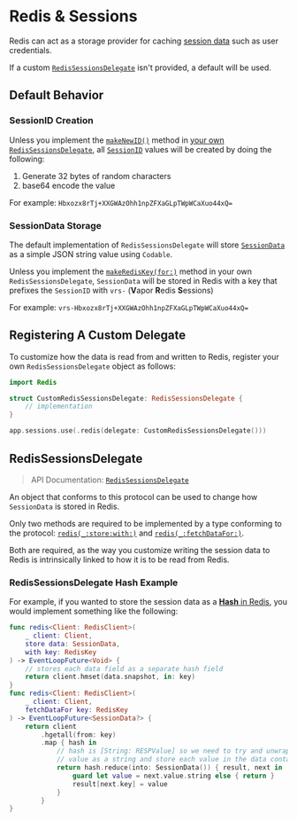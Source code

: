 # Redis & Sessions

Redis can act as a storage provider for caching [session data](../advanced/sessions.md#session-data) such as user credentials.

If a custom [`RedisSessionsDelegate`](https://api.vapor.codes/redis/main/Redis/RedisSessionsDelegate/) isn't provided, a default will be used.

## Default Behavior

### SessionID Creation

Unless you implement the [`makeNewID()`](https://api.vapor.codes/redis/main/Redis/RedisSessionsDelegate/#redissessionsdelegate.makeNewID()) method in [your own `RedisSessionsDelegate`](#redissessionsdelegate), all [`SessionID`](https://api.vapor.codes/vapor/documentation/vapor/sessionid) values will be created by doing the following:

1. Generate 32 bytes of random characters
1. base64 encode the value

For example: `Hbxozx8rTj+XXGWAzOhh1npZFXaGLpTWpWCaXuo44xQ=`

### SessionData Storage

The default implementation of `RedisSessionsDelegate` will store [`SessionData`](https://api.vapor.codes/vapor/documentation/vapor/sessiondata) as a simple JSON string value using `Codable`.

Unless you implement the [`makeRedisKey(for:)`](https://api.vapor.codes/redis/main/Redis/RedisSessionsDelegate/#redissessionsdelegate.makeRedisKey(for:)) method in your own `RedisSessionsDelegate`, `SessionData` will be stored in Redis with a key that prefixes the `SessionID` with `vrs-` (**V**apor **R**edis **S**essions)

For example: `vrs-Hbxozx8rTj+XXGWAzOhh1npZFXaGLpTWpWCaXuo44xQ=`

## Registering A Custom Delegate

To customize how the data is read from and written to Redis, register your own `RedisSessionsDelegate` object as follows:

```swift
import Redis

struct CustomRedisSessionsDelegate: RedisSessionsDelegate {
    // implementation
}

app.sessions.use(.redis(delegate: CustomRedisSessionsDelegate()))
```

## RedisSessionsDelegate

> API Documentation: [`RedisSessionsDelegate`](https://api.vapor.codes/redis/main/Redis/RedisSessionsDelegate/)

An object that conforms to this protocol can be used to change how `SessionData` is stored in Redis.

Only two methods are required to be implemented by a type conforming to the protocol: [`redis(_:store:with:)`](https://api.vapor.codes/redis/main/Redis/RedisSessionsDelegate/#redissessionsdelegate.redis(_:store:with:)) and [`redis(_:fetchDataFor:)`](https://api.vapor.codes/redis/main/Redis/RedisSessionsDelegate/#redissessionsdelegate.redis(_:fetchDataFor:)).

Both are required, as the way you customize writing the session data to Redis is intrinsically linked to how it is to be read from Redis.

### RedisSessionsDelegate Hash Example

For example, if you wanted to store the session data as a [**Hash** in Redis](https://redis.io/topics/data-types-intro#redis-hashes), you would implement something like the following:

```swift
func redis<Client: RedisClient>(
    _ client: Client,
    store data: SessionData,
    with key: RedisKey
) -> EventLoopFuture<Void> {
    // stores each data field as a separate hash field
    return client.hmset(data.snapshot, in: key)
}
func redis<Client: RedisClient>(
    _ client: Client,
    fetchDataFor key: RedisKey
) -> EventLoopFuture<SessionData?> {
    return client
        .hgetall(from: key)
        .map { hash in
            // hash is [String: RESPValue] so we need to try and unwrap the
            // value as a string and store each value in the data container
            return hash.reduce(into: SessionData()) { result, next in
                guard let value = next.value.string else { return }
                result[next.key] = value
            }
        }
}
```

